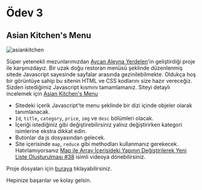 # Ödev 3

## Asian Kitchen's Menu

![asiankitchen](/odev3/figures/asiankitchen.gif)

Süper yetenekli mezunlarımızdan [Aycan Aleyna Yerdelen](https://www.linkedin.com/in/aycanaleynayerdelen/)'in geliştirdiği proje ile karşınızdayız. Bir uzak doğu restoran menüsü şeklinde düzenlenmiş sitede Javascript sayesinde sayfalar arasında gezinilebilmekte. Oldukça hoş bir görüntüye sahip bu sitenin HTML ve CSS kodlarını size hazır vereceğiz. Sizden istediğimiz Javascript kısmını tamamlamanız. Siteyi detaylı incelemek için [Asian Kitchen's Menu](https://ayerdelen.github.io/AsianKitchen/)

- Sitedeki içerik Javascript'te menu şeklinde bir dizi içinde objeler olarak tanımlanacak.
- `Id`, `title`, `category`, `price`, `img` ve `desc` bölümleri olacak.
- İçeriği istediğiniz gibi değiştirebilirsiniz yalnız değiştirirken kategori isimlerine ekstra dikkat edin.
- Butonlar da js dosyasından gelecek.
- Site içerisinde `map`, `reduce` gibi methodları kullanmanız gerekecek. Hatırlamıyorsanız [Map ile Array İçerisideki Yapının Değiştirilerek Yeni Liste Oluşturulması #38](https://www.youtube.com/watch?v=er26CndsoXE&list=PLGrTHqyRDvx6PqKkqSPwph57HNN4RWgR2&index=43) isimli videoya dönebilirsiniz.


Proje dosyaları için [buraya](/asiankitchen) tıklayabilirsiniz.

Hepinize başarılar ve kolay gelsin.
